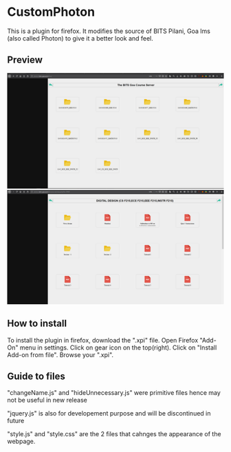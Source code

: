 # CustomPhoton
This is a plugin for firefox. It modifies the source of BITS Pilani, Goa lms (also called Photon) to give it a better look and feel.

## Preview
![Preview Photon](Preview/Photon1.PNG)
![Preview Photon](Preview/Photon2.PNG)

## How to install
To install the plugin in firefox, download the ".xpi" file. Open Firefox "Add-On" menu in settings. Click on gear icon on the top(right). Click on "Install Add-on from file". Browse your ".xpi".

## Guide to files
"changeName.js" and "hideUnnecessary.js" were primitive files hence may not be useful in new release

"jquery.js" is also for developement purpose and will be discontinued in future

"style.js" and "style.css" are the 2 files that cahnges the appearance of the webpage.

